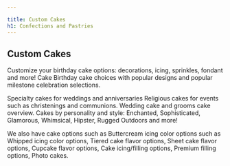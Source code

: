 ```yaml
---

title: Custom Cakes
h1: Confections and Pastries
---
```

## Custom Cakes

Customize your birthday cake options: 
decorations, icing, sprinkles, fondant and more!
Cake Birthday cake choices with popular designs
and popular milestone celebration selections.

Specialty cakes for weddings and anniversaries
Religious cakes for events such as christenings and communions.
Wedding cake and grooms cake overview. 
Cakes by personality and style: Enchanted, Sophisticated, Glamorous, Whimsical, Hipster, Rugged Outdoors and more!

We also have cake options such as Buttercream icing color options such as Whipped icing color options, 
Tiered cake flavor options,
Sheet cake flavor options,
Cupcake flavor options,
Cake icing/filling options,
Premium filling options,
Photo cakes.